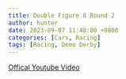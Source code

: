 ```yaml
---
title: Double Figure 8 Round 2
author: hunter
date: 2023-09-07 11:48:00 +0800
categories: [Cars, Racing]
tags: [Racing, Demo Derby]
---
```

[Offical Youtube Video](https://www.youtube.com/watch?v=E130o7acpX0)
